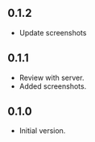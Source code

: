 ## 0.1.2

- Update screenshots

## 0.1.1

- Review with server.
- Added screenshots.


## 0.1.0

- Initial version.

